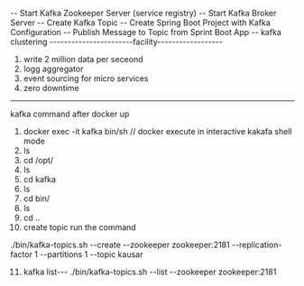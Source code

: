 -- Start Kafka Zookeeper Server (service registry)
-- Start Kafka Broker Server
-- Create Kafka Topic
-- Create Spring Boot Project with Kafka Configuration
-- Publish Message to Topic from Sprint Boot App
-- kafka clustering
-----------------------facility------------------
1. write 2 million data per seceond
2. logg aggregator
3. event sourcing for micro services
4. zero downtime

---------------------------------------------------------------------
kafka command after docker up 

1. docker exec -it kafka bin/sh // docker execute in interactive kakafa shell mode
2. ls
3. cd /opt/
4. ls
5. cd kafka
6. ls
7. cd bin/
8. ls
9. cd ..
10. create topic run the command

./bin/kafka-topics.sh --create --zookeeper zookeeper:2181 --replication-factor 1 --partitions 1 --topic kausar

11. kafka list---
./bin/kafka-topics.sh --list --zookeeper zookeeper:2181

